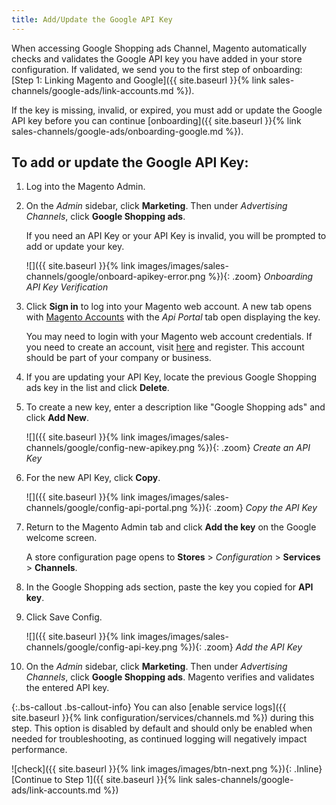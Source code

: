 ```yaml
---
title: Add/Update the Google API Key
---
```



When accessing Google Shopping ads Channel, Magento automatically checks and validates the Google API key you have added in your store configuration. If validated, we send you to the first step of onboarding: [Step 1: Linking Magento and Google]({{ site.baseurl }}{% link sales-channels/google-ads/link-accounts.md %}).

If the key is missing, invalid, or expired, you must add or update the Google API key before you can continue [onboarding]({{ site.baseurl }}{% link sales-channels/google-ads/onboarding-google.md %}).

## To add or update the Google API Key:

1. Log into the Magento Admin.

1. On the _Admin_ sidebar, click **Marketing**. Then under _Advertising Channels_, click **Google Shopping ads**.

    If you need an API Key or your API Key is invalid, you will be prompted to add or update your key.

    ![]({{ site.baseurl }}{% link images/images/sales-channels/google/onboard-apikey-error.png %}){: .zoom}
    _Onboarding API Key Verification_

1. Click **Sign in** to log into your Magento web account. A new tab opens with [Magento Accounts][1] with the _Api Portal_ tab open displaying the key.

    You may need to login with your Magento web account credentials. If you need to create an account, visit [here][1] and register. This account should be part of your company or business.

1. If you are updating your API Key, locate the previous Google Shopping ads key in the list and click **Delete**.

1. To create a new key, enter a description like "Google Shopping ads" and click **Add New**. 

    ![]({{ site.baseurl }}{% link images/images/sales-channels/google/config-new-apikey.png %}){: .zoom} 
    _Create an API Key_

1. For the new API Key, click **Copy**.

    ![]({{ site.baseurl }}{% link images/images/sales-channels/google/config-api-portal.png %}){: .zoom} 
    _Copy the API Key_

1. Return to the Magento Admin tab and click **Add the key** on the Google welcome screen.

    A store configuration page opens to **Stores** > _Configuration_ > **Services** > **Channels**.

1. In the Google Shopping ads section, paste the key you copied for **API key**.

1. Click <span class="btn">Save Config</span>.

    ![]({{ site.baseurl }}{% link images/images/sales-channels/google/config-api-key.png %}){: .zoom} 
    _Add the API Key_

1. On the _Admin_ sidebar, click **Marketing**. Then under _Advertising Channels_, click **Google Shopping ads**. Magento verifies and validates the entered API key. 

{:.bs-callout .bs-callout-info}
You can also [enable service logs]({{ site.baseurl }}{% link configuration/services/channels.md %}) during this step. This option is disabled by default and should only be enabled when needed for troubleshooting, as continued logging will negatively impact performance.

![check]({{ site.baseurl }}{% link images/images/btn-next.png %}){: .Inline}[Continue to Step 1]({{ site.baseurl }}{% link sales-channels/google-ads/link-accounts.md %})

[1]: https://account.magento.com/customer/account/login
